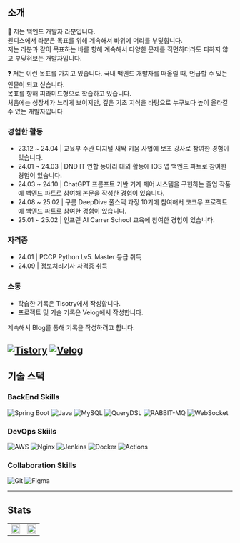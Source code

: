 ## 소개

🐳 저는 백엔드 개발자 라분입니다.  
원피스에서 라분은 목표를 위해 계속해서 바위에 머리를 부딪힙니다.  
저는 라분과 같이 목표하는 바를 향해 계속해서 다양한 문제를 직면하더라도 피하지 않고 부딪혀보는 개발자입니다.  

❓ 저는 이런 목표를 가지고 있습니다.
국내 백엔드 개발자를 떠올릴 때, 언급할 수 있는 인물이 되고 싶습니다.    
목표를 향해 피라미드형으로 학습하고 있습니다.  
처음에는 성장세가 느리게 보이지만, 깊은 기초 지식을 바탕으로 누구보다 높이 올라갈 수 있는 개발자입니다

### 경험한 활동

- 23.12 ~ 24.04 | 교육부 주관 디지털 새싹 키움 사업에 보조 강사로 참여한 경험이 있습니다.
- 24.01 ~ 24.03 | DND IT 연합 동아리 대외 활동에 IOS 앱 백엔드 파트로 참여한 경험이 있습니다.
- 24.03 ~ 24.10 | ChatGPT 프롬프트 기반 기계 제어 시스템을 구현하는 졸업 작품에 백엔드 파트로 참여해 논문을 작성한 경험이 있습니다.
- 24.08 ~ 25.02 | 구름 DeepDive 풀스택 과정 10기에 참여해서 코코무 프로젝트에 백엔드 파트로 참여한 경험이 있습니다.
- 25.01 ~ 25.02 | 인프런 AI Carrer School 교육에 참여한 경험이 있습니다.

### 자격증

- 24.01 | PCCP Python Lv5. Master 등급 취득
- 24.09 | 정보처리기사 자격증 취득

### 소통

- 학습한 기록은 Tisotry에서 작성합니다.
- 프로젝트 및 기술 기록은 Velog에서 작성합니다.

계속해서 Blog를 통해 기록을 작성하려고 합니다.

[![Tistory](https://img.shields.io/badge/Tistory-000000?style=for-the-badge&logo=tistory&logoColor=white)](https://dev-dot.tistory.com)
[![Velog](https://img.shields.io/badge/Velog-20C997?style=for-the-badge&logo=velog&logoColor=white)](https://velog.io/@jihwankim128/posts)
---

## 기술 스택

### BackEnd Skills
![Spring Boot](https://img.shields.io/badge/Spring%20Boot-6DB33F?style=for-the-badge&logo=spring-boot&logoColor=white)
![Java](https://img.shields.io/badge/Java-007396?style=for-the-badge&logo=java&logoColor=white)
![MySQL](https://img.shields.io/badge/MySQL-4479A1?style=for-the-badge&logo=mysql&logoColor=white)
![QueryDSL](https://img.shields.io/badge/QueryDSL-007396?style=for-the-badge&logo=java&logoColor=white)
![RABBIT-MQ](https://img.shields.io/badge/-RabbitMQ-FF6600?style=for-the-badge&logo=rabbitmq&logoColor=white)
![WebSocket](https://img.shields.io/badge/WebSocket-010101?style=for-the-badge&logo=socket.io)

### DevOps Skiils
![AWS](https://img.shields.io/badge/AWS-232F3E?style=for-the-badge&logo=amazon-aws&logoColor=white)
![Nginx](https://img.shields.io/badge/Nginx-009639?style=for-the-badge&logo=nginx&logoColor=white)
![Jenkins](https://img.shields.io/badge/Jenkins-D24939?style=for-the-badge&logo=jenkins&logoColor=white)
![Docker](https://img.shields.io/badge/Docker-2496ED?style=for-the-badge&logo=docker&logoColor=white)
![Actions](https://img.shields.io/badge/GitHub%20Actions-2088FF?style=for-the-badge&logo=github-actions&logoColor=white)

### Collaboration Skills
![Git](https://img.shields.io/badge/Git-F05032?style=for-the-badge&logo=git&logoColor=white)
![Figma](https://img.shields.io/badge/Figma-F24E1E?style=for-the-badge&logo=figma&logoColor=white)

---


## Stats

<table>
  <tr>
    <td width="50%" align="center">
      <img src="https://github-readme-stats.vercel.app/api?username=jihwankim128&show_icons=true&theme=dark#gh-dark-mode-only" width="100%" />
    </td>
    <td width="50%" align="center">
      <img src="http://mazassumnida.wtf/api/v2/generate_badge?boj=pknu1535" width="100%" />
    </td>
  </tr>
</table>
